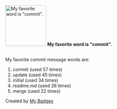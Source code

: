 <img src="https://my-badges.github.io/my-badges/favorite-word.png" alt="My favorite word is &quot;commit&quot;." title="My favorite word is &quot;commit&quot;." width="128">
<strong>My favorite word is &quot;commit&quot;.</strong>
<br><br>

My favorite commit message words are:

1. commit (used 57 times)
2. update (used 45 times)
3. initial (used 34 times)
4. readme.md (used 26 times)
5. merge (used 22 times)


Created by <a href="https://github.com/my-badges/my-badges">My Badges</a>